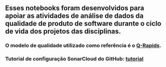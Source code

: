 ## Esses notebooks foram desenvolvidos para apoiar as atividades de análise de dados da qualidade de produto de software durante o ciclo de vida dos projetos das disciplinas.
### O modelo de qualidade utilizado como referência é o [Q-Rapids](https://github.com/fga-eps-mds/Analytics/blob/master/q-rapids%20model-doc.pdf).
### Tutorial de configuração SonarCloud do GitHub: [tutorial](https://github.com/fga-eps-mds/Analytics/blob/master/tutorial-sonarcloud/Tutorial_SonarCloud_GitHub.md)

